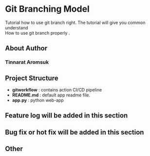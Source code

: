 # Git Branching Model

  Tutorial how to use git branch right. The tutorial will give you common understand<br>
  How to use git branch properly .
  
## About Author
  ### Tinnarat Aromsuk
  
## Project Structure
  - **gitworkflow** : contains action CI/CD pipeline
  - **README.md** : default app readme file.
  - **app.py** : python web-app
  
  
## Feature log will be added in this section

## Bug fix or hot fix will be added in this section

## Other

